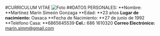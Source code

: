#CURRICULUM VITAE
![Foto](https://avatars0.githubusercontent.com/u/25472543?v=3&u=dc4b7272f7b639e6af5e4627ff39fdf0e53449e2&s=400)
##DATOS PERSONALES:
**Nombre: **Martínez Marín Simeón Gonzaga
**Edad: **23 años
**Lugar de nacimiento:** Oaxaca
**Fecha de Nacimiento: **27 de junio de 1992
**Teléfono Casa: **6865645539
**Cel.:** 686 1610320
**Correo Electrónico:** marin.simm@gmail.com
